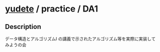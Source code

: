 # [yudete](https://github.com/yudete) / practice / DA1

## Description
データ構造とアルゴリズムⅠ の講義で示されたアルゴリズム等を実際に実装してみようの会
